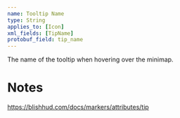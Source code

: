 ```yaml
---
name: Tooltip Name
type: String
applies_to: [Icon]
xml_fields: [TipName]
protobuf_field: tip_name
---
```

The name of the tooltip when hovering over the minimap.

Notes
=====


https://blishhud.com/docs/markers/attributes/tip
